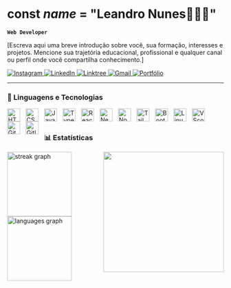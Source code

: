 # const ***name*** = "Leandro Nunes👩🏻‍💻"

**`Web Developer`**

[Escreva aqui uma breve introdução sobre você, sua formação, interesses e projetos. Mencione sua trajetória educacional, profissional e qualquer canal ou perfil onde você compartilha conhecimento.]

<p align="left">
    <a href="https://www.instagram.com/leandronunes.dev/">
        <img
            alt="Instagram"
            title="Me siga no Instagram"
            src="https://img.shields.io/badge/Instagram-%23E4405F.svg?style=for-the-badge&logo=Instagram&logoColor=white"
        />
    </a>
    <a href="https://www.linkedin.com/in/devleandronunes/">
        <img
            alt="LinkedIn"
            title="Conecte-se comigo no LinkedIn"
            src="https://img.shields.io/badge/linkedin-%230077B5.svg?style=for-the-badge&logo=linkedin&logoColor=white"
        />
    </a>
    <a href="https://linktr.ee/leandronunes.dev">
        <img
            alt="Linktree"
            title="Acesse meu Linktree"
            src="https://img.shields.io/badge/linktree-39E09B?style=for-the-badge&logo=linktree&logoColor=white"
        />
    </a>
    <a href="https://mailto:leandron7090@gmail.com">
        <img
            alt="Gmail"
            title="Contate-me no Gmail"
            src="https://img.shields.io/badge/Gmail-D14836?style=for-the-badge&logo=gmail&logoColor=white"
        />
    </a>
    <a href="https://[seu-portfolio].com">
        <img
            alt="Portfólio"
            title="Visite meu portfólio"
            src="https://img.shields.io/badge/Portfolio-255E63?style=for-the-badge&logo=About.me&logoColor=white"
        />
    </a>
</p>

---

### 🤖 Linguagens e Tecnologias

<img
    align="left"
    alt="HTML"
    title="HTML"
    width="30px"
    style="padding-right: 10px;"
    src="https://cdn.jsdelivr.net/gh/devicons/devicon@latest/icons/html5/html5-original.svg"
/>
<img
    align="left"
    alt="CSS"
    title="CSS"
    width="30px"
    style="padding-right: 10px;"
    src="https://cdn.jsdelivr.net/gh/devicons/devicon@latest/icons/css3/css3-original.svg"
/>
<img
    align="left"
    alt="JavaScript"
    title="JavaScript"
    width="30px"
    style="padding-right: 10px;"
    src="https://cdn.jsdelivr.net/gh/devicons/devicon@latest/icons/javascript/javascript-original.svg"
/>
<img
    align="left"
    alt="TypeScript"
    title="TypeScript"
    width="30px"
    style="padding-right: 10px;"
    src="https://cdn.jsdelivr.net/gh/devicons/devicon@latest/icons/typescript/typescript-original.svg"
/>
<img
    align="left"
    alt="React"
    title="React"
    width="30px"
    style="padding-right: 10px;"
    src="https://cdn.jsdelivr.net/gh/devicons/devicon@latest/icons/react/react-original.svg"
/>
<img
    align="left"
    alt="Next.js"
    title="Next.js"
    width="30px"
    style="padding-right: 10px;"
    src="https://cdn.jsdelivr.net/gh/devicons/devicon@latest/icons/nextjs/nextjs-original.svg"
/>
<img
    align="left"
    alt="Node.js"
    title="Node.js"
    width="30px"
    style="padding-right: 10px;"
    src="https://cdn.jsdelivr.net/gh/devicons/devicon@latest/icons/nodejs/nodejs-original.svg"
/>
<img
    align="left"
    alt="Tailwind"
    title="Tailwind"
    width="30px"
    style="padding-right: 10px;"
    src="https://cdn.jsdelivr.net/gh/devicons/devicon@latest/icons/tailwindcss/tailwindcss-original.svg"
/>
<img
    align="left"
    alt="Bootstrap"
    title="Bootstrap"
    width="30px"
    style="padding-right: 10px;"
    src="https://cdn.jsdelivr.net/gh/devicons/devicon@latest/icons/bootstrap/bootstrap-original.svg"
/>
<img
    align="left"
    alt="Linux"
    title="Linux"
    width="30px"
    style="padding-right: 10px;"
    src="https://cdn.jsdelivr.net/gh/devicons/devicon@latest/icons/linux/linux-original.svg"
/>
<img
    align="left"
    alt="VScode"
    title="VScode"
    width="30px"
    style="padding-right: 10px;"
    src="https://cdn.jsdelivr.net/gh/devicons/devicon@latest/icons/vscode/vscode-original.svg"
/>
<img
    align="left"
    alt="Git"
    title="Git"
    width="30px"
    style="padding-right: 10px;"
    src="https://cdn.jsdelivr.net/gh/devicons/devicon@latest/icons/git/git-original.svg"
/>
<img
    align="left"
    alt="Gitlab"
    title="Gitlab"
    width="30px"
    style="padding-right: 10px;"
    src="https://cdn.jsdelivr.net/gh/devicons/devicon@latest/icons/gitlab/gitlab-original.svg"
/>

<br/>
<br/>

### 📊 Estatísticas

<p>
<div align="left">
  <img src="https://streak-stats.demolab.com?user=devleandronunes&locale=en&mode=weekly&theme=dark&hide_border=true&border_radius=5&order=3" height="150" alt="streak graph"  />
  <img align=right height="280" src="https://media0.giphy.com/media/v1.Y2lkPTc5MGI3NjExbTU3ZzJiamJkZDY0cWZoOGsxOXl6NHZzdG5vd2lhOXN4d28zZGljZiZlcD12MV9pbnRlcm5hbF9naWZfYnlfaWQmY3Q9Zw/KBDzqHidthiHbeus6B/giphy.gif"  />
</div>
<div align="left">
  <img src="https://github-readme-stats.vercel.app/api/top-langs?username=devleandronunes&locale=en&hide_title=false&layout=compact&card_width=320&langs_count=5&theme=dark&hide_border=true&order=2" height="150" alt="languages graph"  />
</div>
</p>
